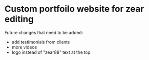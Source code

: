 # Custom portfoilo website for zear editing #

Future changes that need to be added:
- add testimonials from clients
- more videos
- logo instead of "zear88" text at the top
